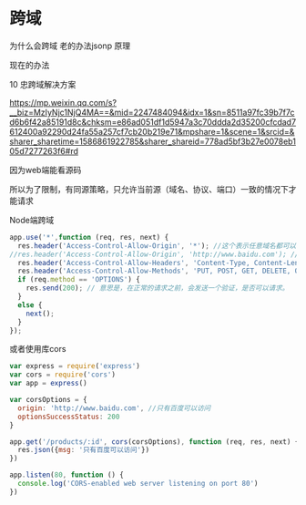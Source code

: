 # 跨域

为什么会跨域
老的办法jsonp
原理

现在的办法





10 忠跨域解决方案

https://mp.weixin.qq.com/s?__biz=MzIyNjc1NjQ4MA==&mid=2247484094&idx=1&sn=8511a97fc39b7f7cd6b6f42a85191d8c&chksm=e86ad051df1d5947a3c70ddda2d35200cfcdad7612400a92290d24fa55a257cf7cb20b219e71&mpshare=1&scene=1&srcid=&sharer_sharetime=1586861922785&sharer_shareid=778ad5bf3b27e0078eb105d7277263f6#rd







因为web端能看源码

所以为了限制，有同源策略，只允许当前源（域名、协议、端口）一致的情况下才能请求

Node端跨域

```javascript
app.use('*',function (req, res, next) {
  res.header('Access-Control-Allow-Origin', '*'); //这个表示任意域名都可以访问，这样写不能携带cookie了。
//res.header('Access-Control-Allow-Origin', 'http://www.baidu.com'); //这样写，只有www.baidu.com 可以访问。
  res.header('Access-Control-Allow-Headers', 'Content-Type, Content-Length, Authorization, Accept, X-Requested-With , yourHeaderFeild');
  res.header('Access-Control-Allow-Methods', 'PUT, POST, GET, DELETE, OPTIONS');//设置方法
  if (req.method == 'OPTIONS') {
    res.send(200); // 意思是，在正常的请求之前，会发送一个验证，是否可以请求。
  }
  else {
    next();
  }
});
```

或者使用库cors

```javascript
var express = require('express')
var cors = require('cors')
var app = express()

var corsOptions = {
  origin: 'http://www.baidu.com', //只有百度可以访问
  optionsSuccessStatus: 200 
}

app.get('/products/:id', cors(corsOptions), function (req, res, next) {
  res.json({msg: '只有百度可以访问'})
})

app.listen(80, function () {
  console.log('CORS-enabled web server listening on port 80')
})
```





